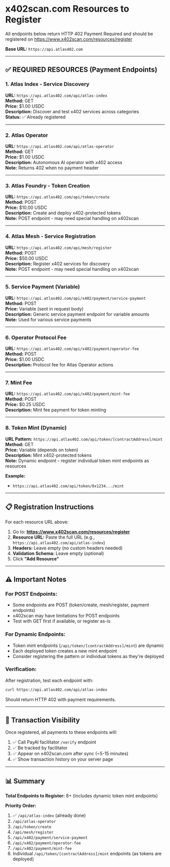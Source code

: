 # x402scan.com Resources to Register

All endpoints below return HTTP 402 Payment Required and should be registered on https://www.x402scan.com/resources/register

**Base URL:** `https://api.atlas402.com`

---

## ✅ REQUIRED RESOURCES (Payment Endpoints)

### 1. Atlas Index - Service Discovery
**URL:** `https://api.atlas402.com/api/atlas-index`  
**Method:** GET  
**Price:** $1.00 USDC  
**Description:** Discover and test x402 services across categories  
**Status:** ✅ Already registered

---

### 2. Atlas Operator
**URL:** `https://api.atlas402.com/api/atlas-operator`  
**Method:** GET  
**Price:** $1.00 USDC  
**Description:** Autonomous AI operator with x402 access  
**Note:** Returns 402 when no payment header

---

### 3. Atlas Foundry - Token Creation
**URL:** `https://api.atlas402.com/api/token/create`  
**Method:** POST  
**Price:** $10.00 USDC  
**Description:** Create and deploy x402-protected tokens  
**Note:** POST endpoint - may need special handling on x402scan

---

### 4. Atlas Mesh - Service Registration
**URL:** `https://api.atlas402.com/api/mesh/register`  
**Method:** POST  
**Price:** $50.00 USDC  
**Description:** Register x402 services for discovery  
**Note:** POST endpoint - may need special handling on x402scan

---

### 5. Service Payment (Variable)
**URL:** `https://api.atlas402.com/api/x402/payment/service-payment`  
**Method:** POST  
**Price:** Variable (sent in request body)  
**Description:** Generic service payment endpoint for variable amounts  
**Note:** Used for various service payments

---

### 6. Operator Protocol Fee
**URL:** `https://api.atlas402.com/api/x402/payment/operator-fee`  
**Method:** POST  
**Price:** $1.00 USDC  
**Description:** Protocol fee for Atlas Operator actions

---

### 7. Mint Fee
**URL:** `https://api.atlas402.com/api/x402/payment/mint-fee`  
**Method:** POST  
**Price:** $0.25 USDC  
**Description:** Mint fee payment for token minting

---

### 8. Token Mint (Dynamic)
**URL Pattern:** `https://api.atlas402.com/api/token/[contractAddress]/mint`  
**Method:** GET  
**Price:** Variable (depends on token)  
**Description:** Mint x402-protected tokens  
**Note:** Dynamic endpoint - register individual token mint endpoints as resources

**Example:**
- `https://api.atlas402.com/api/token/0x1234.../mint`

---

## 📋 Registration Instructions

For each resource URL above:

1. Go to: **https://www.x402scan.com/resources/register**
2. **Resource URL:** Paste the full URL (e.g., `https://api.atlas402.com/api/atlas-index`)
3. **Headers:** Leave empty (no custom headers needed)
4. **Validation Schema:** Leave empty (optional)
5. Click **"Add Resource"**

---

## ⚠️ Important Notes

### For POST Endpoints:
- Some endpoints are POST (token/create, mesh/register, payment endpoints)
- x402scan may have limitations for POST endpoints
- Test with GET first if available, or register as-is

### For Dynamic Endpoints:
- Token mint endpoints (`/api/token/[contractAddress]/mint`) are dynamic
- Each deployed token creates a new mint endpoint
- Consider registering the pattern or individual tokens as they're deployed

### Verification:
After registration, test each endpoint with:
```bash
curl https://api.atlas402.com/api/atlas-index
```
Should return HTTP 402 with payment requirements.

---

## 🔄 Transaction Visibility

Once registered, all payments to these endpoints will:
1. ✅ Call PayAI facilitator `/verify` endpoint
2. ✅ Be tracked by facilitator
3. ✅ Appear on x402scan.com after sync (~5-15 minutes)
4. ✅ Show transaction history on your server page

---

## 📊 Summary

**Total Endpoints to Register:** 8+ (includes dynamic token mint endpoints)

**Priority Order:**
1. ✅ `/api/atlas-index` (already done)
2. `/api/atlas-operator` 
3. `/api/token/create`
4. `/api/mesh/register`
5. `/api/x402/payment/service-payment`
6. `/api/x402/payment/operator-fee`
7. `/api/x402/payment/mint-fee`
8. Individual `/api/token/[contractAddress]/mint` endpoints (as tokens are deployed)

